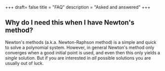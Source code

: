 +++
draft= false
title = "FAQ"
description = "Asked and answered"
+++

## Why do I need this when I have Newton's method?

Newton's methods (a.k.a. Newton-Raphson method) is a simple and quick to solve a polynomial system.
However, in general Newton's method only converges when a good initial point is used, and even then this only yields
a *single* solution. But if you are interested in *all* possible solutions you are usually out of luck.